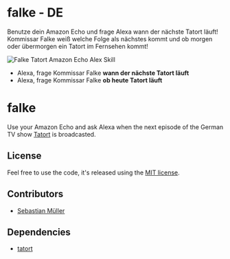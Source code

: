# falke - DE

Benutze dein Amazon Echo und frage Alexa wann der nächste Tatort läuft! Kommissar Falke weiß welche Folge als nächstes kommt und ob morgen oder übermorgen ein Tatort im Fernsehen kommt!

![Falke Tatort Amazon Echo Alex Skill](https://github.com/sbstjn/falke/raw/master/logo.png)

- Alexa, frage Kommissar Falke **wann der nächste Tatort läuft**
- Alexa, frage Kommissar Falke **ob heute Tatort läuft**

# falke

Use your Amazon Echo and ask Alexa when the next episode of the German TV show [Tatort](http://www.daserste.de/unterhaltung/krimi/tatort/index.html) is broadcasted.

## License

Feel free to use the code, it's released using the [MIT license](https://github.com/sbstjn/falke/blob/master/LICENSE.md).

## Contributors

- [Sebastian Müller](https://sbstjn.com)

## Dependencies

- [tatort](https://github.com/sbstjn/tatort)
